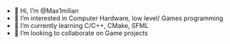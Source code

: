 - 👋 Hi, I’m @Max1milian
- 👀 I’m interested in Computer Hardware, low level/ Games programming
- 🌱 I’m currently learning C/C++, CMake, SFML
- 💞️ I’m looking to collaborate on Game projects

<!---
Max1milian/Max1milian is a ✨ special ✨ repository because its `README.md` (this file) appears on your GitHub profile.
You can click the Preview link to take a look at your changes.
--->
